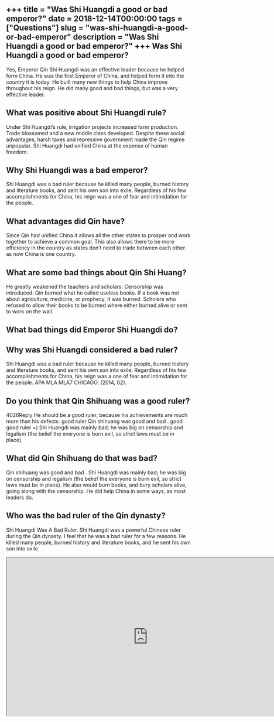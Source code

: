 +++
title = "Was Shi Huangdi a good or bad emperor?"
date = 2018-12-14T00:00:00
tags = ["Questions"]
slug = "was-shi-huangdi-a-good-or-bad-emperor"
description = "Was Shi Huangdi a good or bad emperor?"
+++
Was Shi Huangdi a good or bad emperor?
--------------------------------------

Yes, Emperor Qin Shi Huangdi was an effective leader because he helped form China. He was the first Emperor of China, and helped form it into the country it is today. He built many new things to help China improve throughout his reign. He did many good and bad things, but was a very effective leader.

What was positive about Shi Huangdi rule?
-----------------------------------------

Under Shi Huangdi’s rule, irrigation projects increased farm production. Trade blossomed and a new middle class developed. Despite these social advantages, harsh taxes and repressive government made the Qin regime unpopular. Shi Huangdi had unified China at the expense of human freedom.

Why Shi Huangdi was a bad emperor?
----------------------------------

Shi Huangdi was a bad ruler because he killed many people, burned history and literature books, and sent his own son into exile. Regardless of his few accomplishments for China, his reign was a one of fear and intimidation for the people.

What advantages did Qin have?
-----------------------------

Since Qin had unified China it allows all the other states to prosper and work together to achieve a common goal. This also allows there to be more efficiency in the country as states don’t need to trade between each other as now China is one country.

What are some bad things about Qin Shi Huang?
---------------------------------------------

He greatly weakened the teachers and scholars: Censorship was introduced. Qin burned what he called useless books. If a book was not about agriculture, medicine, or prophecy, it was burned. Scholars who refused to allow their books to be burned where either burned alive or sent to work on the wall.

What bad things did Emperor Shi Huangdi do?
-------------------------------------------

Why was Shi Huangdi considered a bad ruler?
-------------------------------------------

Shi Huangdi was a bad ruler because he killed many people, burned history and literature books, and sent his own son into exile. Regardless of his few accomplishments for China, his reign was a one of fear and intimidation for the people. APA MLA MLA7 CHICAGO. (2014, 02).

Do you think that Qin Shihuang was a good ruler?
------------------------------------------------

4026Reply He should be a good ruler, because his achievements are much more than his defects. good ruler Qin shihuang was good and bad . good good ruler =) Shi Huangdi was mainly bad; he was big on censorship and legalism (the belief the everyone is born evil, so strict laws must be in place).

What did Qin Shihuang do that was bad?
--------------------------------------

Qin shihuang was good and bad . Shi Huangdi was mainly bad; he was big on censorship and legalism (the belief the everyone is born evil, so strict laws must be in place). He also would burn books, and bury scholars alive, going along with the censorship. He did help China in some ways, as most leaders do.

Who was the bad ruler of the Qin dynasty?
-----------------------------------------

Shi Huangdi Was A Bad Ruler. Shi Huangdi was a powerful Chinese ruler during the Qin dynasty. I feel that he was a bad ruler for a few reasons. He killed many people, burned history and literature books, and he sent his own son into exile.

<iframe allow="accelerometer; autoplay; clipboard-write; encrypted-media; gyroscope; picture-in-picture" allowfullscreen="" class="__youtube_prefs__  epyt-is-override  no-lazyload" data-no-lazy="1" data-origheight="433" data-origwidth="770" data-skipgform_ajax_framebjll="" height="433" id="_ytid_74725" loading="lazy" src="https://www.youtube.com/embed/Zmf2WBYxYs4?enablejsapi=1&autoplay=0&cc_load_policy=0&cc_lang_pref=&iv_load_policy=1&loop=0&modestbranding=0&rel=1&fs=1&playsinline=0&autohide=2&theme=dark&color=red&controls=1&" title="YouTube player" width="770"></iframe>